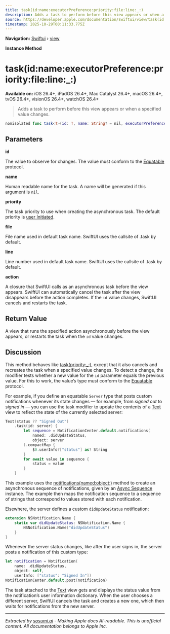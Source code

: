 ```yaml
---
title: task(id:name:executorPreference:priority:file:line:_:)
description: Adds a task to perform before this view appears or when a specified value changes.
source: https://developer.apple.com/documentation/swiftui/view/task(id:name:executorpreference:priority:file:line:_:)
timestamp: 2025-10-29T00:11:33.775Z
---
```


**Navigation:** [Swiftui](/documentation/swiftui) › [view](/documentation/swiftui/view)

**Instance Method**

# task(id:name:executorPreference:priority:file:line:_:)

**Available on:** iOS 26.4+, iPadOS 26.4+, Mac Catalyst 26.4+, macOS 26.4+, tvOS 26.4+, visionOS 26.4+, watchOS 26.4+

> Adds a task to perform before this view appears or when a specified value changes.

```swift
nonisolated func task<T>(id: T, name: String? = nil, executorPreference taskExecutor: any TaskExecutor, priority: TaskPriority = .userInitiated, file: String = #fileID, line: Int = #line, _ action: sending @escaping @isolated(any) () async -> Void) -> some View where T : Equatable
```

## Parameters

**id**

The value to observe for changes. The value must conform to the [Equatable](/documentation/Swift/Equatable) protocol.



**name**

Human readable name for the task. A name will be generated if this argument is `nil`.



**priority**

The task priority to use when creating the asynchronous task. The default priority is [user Initiated](/documentation/Swift/TaskPriority/userInitiated).



**file**

File name used in default task name. SwiftUI uses the callsite of .task by default.



**line**

Line number used in default task name. SwiftUI uses the callsite of .task by default.



**action**

A closure that SwiftUI calls as an asynchronous task before the view appears. SwiftUI can automatically cancel the task after the view disappears before the action completes. If the `id` value changes, SwiftUI cancels and restarts the task.



## Return Value

A view that runs the specified action asynchronously before the view appears, or restarts the task when the `id` value changes.

## Discussion

This method behaves like [task(priority:_:)](/documentation/swiftui/view/task(priority:_:)), except that it also cancels and recreates the task when a specified value changes. To detect a change, the modifier tests whether a new value for the `id` parameter equals the previous value. For this to work, the value’s type must conform to the [Equatable](/documentation/Swift/Equatable) protocol.

For example, if you define an equatable `Server` type that posts custom notifications whenever its state changes — for example, from *signed out* to *signed in* — you can use the task modifier to update the contents of a [Text](/documentation/swiftui/text) view to reflect the state of the currently selected server:

```swift
Text(status ?? "Signed Out")
    .task(id: server) {
        let sequence = NotificationCenter.default.notifications(
            named: .didUpdateStatus,
            object: server
        ).compactMap {
            $0.userInfo?["status"] as? String
        }
        for await value in sequence {
            status = value
        }
    }
```

This example uses the [notifications(named:object:)](/documentation/Foundation/NotificationCenter/notifications(named:object:)) method to create an asynchronous sequence of notifications, given by an [Async Sequence](/documentation/Swift/AsyncSequence) instance. The example then maps the notification sequence to a sequence of strings that correspond to values stored with each notification.

Elsewhere, the server defines a custom `didUpdateStatus` notification:

```swift
extension NSNotification.Name {
    static var didUpdateStatus: NSNotification.Name {
        NSNotification.Name("didUpdateStatus")
    }
}
```

Whenever the server status changes, like after the user signs in, the server posts a notification of this custom type:

```swift
let notification = Notification(
    name: .didUpdateStatus,
    object: self,
    userInfo: ["status": "Signed In"])
NotificationCenter.default.post(notification)
```

The task attached to the [Text](/documentation/swiftui/text) view gets and displays the status value from the notification’s user information dictionary. When the user chooses a different server, SwiftUI cancels the task and creates a new one, which then waits for notifications from the new server.

---

*Extracted by [sosumi.ai](https://sosumi.ai) - Making Apple docs AI-readable.*
*This is unofficial content. All documentation belongs to Apple Inc.*
